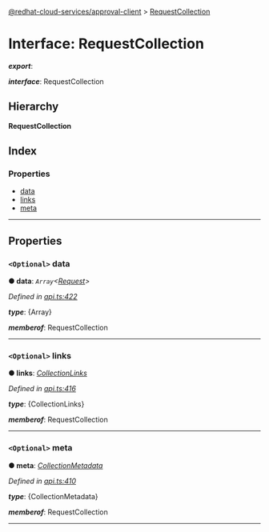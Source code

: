 [@redhat-cloud-services/approval-client](../README.md) > [RequestCollection](../interfaces/requestcollection.md)

# Interface: RequestCollection

*__export__*: 

*__interface__*: RequestCollection

## Hierarchy

**RequestCollection**

## Index

### Properties

* [data](requestcollection.md#data)
* [links](requestcollection.md#links)
* [meta](requestcollection.md#meta)

---

## Properties

<a id="data"></a>

### `<Optional>` data

**● data**: *`Array`<[Request](../modules/request.md)>*

*Defined in [api.ts:422](https://github.com/RedHatInsights/javascript-clients/blob/master/packages/approval/api.ts#L422)*

*__type__*: {Array}

*__memberof__*: RequestCollection

___
<a id="links"></a>

### `<Optional>` links

**● links**: *[CollectionLinks](collectionlinks.md)*

*Defined in [api.ts:416](https://github.com/RedHatInsights/javascript-clients/blob/master/packages/approval/api.ts#L416)*

*__type__*: {CollectionLinks}

*__memberof__*: RequestCollection

___
<a id="meta"></a>

### `<Optional>` meta

**● meta**: *[CollectionMetadata](collectionmetadata.md)*

*Defined in [api.ts:410](https://github.com/RedHatInsights/javascript-clients/blob/master/packages/approval/api.ts#L410)*

*__type__*: {CollectionMetadata}

*__memberof__*: RequestCollection

___

